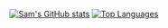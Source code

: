 [![Sam's GitHub stats](https://github-readme-stats.vercel.app/api?username=caoccao)](https://github.com/anuraghazra/github-readme-stats)
[![Top Languages](https://github-readme-stats.vercel.app/api/top-langs/?username=caoccao&layout=compact)](https://github.com/anuraghazra/github-readme-stats)
